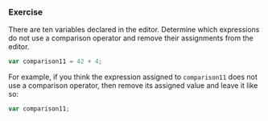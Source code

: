 <!--{ ids:[140], language:'JavaScript', type:'workshop', order: 14, name:'Comparison Operators', description:'Recognize comparison operators.' } -->

### Exercise

There are ten variables declared in the editor. Determine which expressions do not use a comparison operator and remove their assignments from the editor.

```js
var comparison11 = 42 + 4;
```

For example, if you think the expression assigned to `comparison11` does not use a comparison operator, then remove its assigned value and leave it like so:

```js
var comparison11;
```
